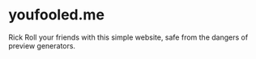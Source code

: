 # youfooled.me

Rick Roll your friends with this simple website, safe from the dangers of preview generators.
